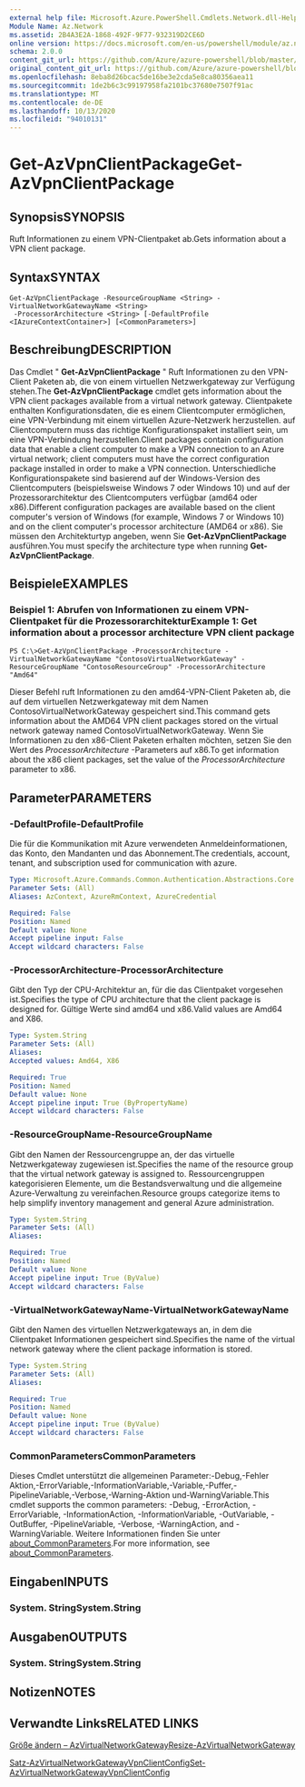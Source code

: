 ```yaml
---
external help file: Microsoft.Azure.PowerShell.Cmdlets.Network.dll-Help.xml
Module Name: Az.Network
ms.assetid: 2B4A3E2A-1868-492F-9F77-932319D2CE6D
online version: https://docs.microsoft.com/en-us/powershell/module/az.network/get-azvpnclientpackage
schema: 2.0.0
content_git_url: https://github.com/Azure/azure-powershell/blob/master/src/Network/Network/help/Get-AzVpnClientPackage.md
original_content_git_url: https://github.com/Azure/azure-powershell/blob/master/src/Network/Network/help/Get-AzVpnClientPackage.md
ms.openlocfilehash: 8eba8d26bcac5de16be3e2cda5e8ca80356aea11
ms.sourcegitcommit: 1de2b6c3c99197958fa2101bc37680e7507f91ac
ms.translationtype: MT
ms.contentlocale: de-DE
ms.lasthandoff: 10/13/2020
ms.locfileid: "94010131"
---
```

# <span data-ttu-id="f2e7e-101">Get-AzVpnClientPackage</span><span class="sxs-lookup"><span data-stu-id="f2e7e-101">Get-AzVpnClientPackage</span></span>

## <span data-ttu-id="f2e7e-102">Synopsis</span><span class="sxs-lookup"><span data-stu-id="f2e7e-102">SYNOPSIS</span></span>
<span data-ttu-id="f2e7e-103">Ruft Informationen zu einem VPN-Clientpaket ab.</span><span class="sxs-lookup"><span data-stu-id="f2e7e-103">Gets information about a VPN client package.</span></span>

## <span data-ttu-id="f2e7e-104">Syntax</span><span class="sxs-lookup"><span data-stu-id="f2e7e-104">SYNTAX</span></span>

```
Get-AzVpnClientPackage -ResourceGroupName <String> -VirtualNetworkGatewayName <String>
 -ProcessorArchitecture <String> [-DefaultProfile <IAzureContextContainer>] [<CommonParameters>]
```

## <span data-ttu-id="f2e7e-105">Beschreibung</span><span class="sxs-lookup"><span data-stu-id="f2e7e-105">DESCRIPTION</span></span>
<span data-ttu-id="f2e7e-106">Das Cmdlet " **Get-AzVpnClientPackage** " Ruft Informationen zu den VPN-Client Paketen ab, die von einem virtuellen Netzwerkgateway zur Verfügung stehen.</span><span class="sxs-lookup"><span data-stu-id="f2e7e-106">The **Get-AzVpnClientPackage** cmdlet gets information about the VPN client packages available from a virtual network gateway.</span></span>
<span data-ttu-id="f2e7e-107">Clientpakete enthalten Konfigurationsdaten, die es einem Clientcomputer ermöglichen, eine VPN-Verbindung mit einem virtuellen Azure-Netzwerk herzustellen. auf Clientcomputern muss das richtige Konfigurationspaket installiert sein, um eine VPN-Verbindung herzustellen.</span><span class="sxs-lookup"><span data-stu-id="f2e7e-107">Client packages contain configuration data that enable a client computer to make a VPN connection to an Azure virtual network; client computers must have the correct configuration package installed in order to make a VPN connection.</span></span>
<span data-ttu-id="f2e7e-108">Unterschiedliche Konfigurationspakete sind basierend auf der Windows-Version des Clientcomputers (beispielsweise Windows 7 oder Windows 10) und auf der Prozessorarchitektur des Clientcomputers verfügbar (amd64 oder x86).</span><span class="sxs-lookup"><span data-stu-id="f2e7e-108">Different configuration packages are available based on the client computer's version of Windows (for example, Windows 7 or Windows 10) and on the client computer's processor architecture (AMD64 or x86).</span></span>
<span data-ttu-id="f2e7e-109">Sie müssen den Architekturtyp angeben, wenn Sie **Get-AzVpnClientPackage** ausführen.</span><span class="sxs-lookup"><span data-stu-id="f2e7e-109">You must specify the architecture type when running **Get-AzVpnClientPackage**.</span></span>

## <span data-ttu-id="f2e7e-110">Beispiele</span><span class="sxs-lookup"><span data-stu-id="f2e7e-110">EXAMPLES</span></span>

### <span data-ttu-id="f2e7e-111">Beispiel 1: Abrufen von Informationen zu einem VPN-Clientpaket für die Prozessorarchitektur</span><span class="sxs-lookup"><span data-stu-id="f2e7e-111">Example 1: Get information about a processor architecture VPN client package</span></span>
```
PS C:\>Get-AzVpnClientPackage -ProcessorArchitecture -VirtualNetworkGatewayName "ContosoVirtualNetworkGateway" -ResourceGroupName "ContosoResourceGroup" -ProcessorArchitecture "Amd64"
```

<span data-ttu-id="f2e7e-112">Dieser Befehl ruft Informationen zu den amd64-VPN-Client Paketen ab, die auf dem virtuellen Netzwerkgateway mit dem Namen ContosoVirtualNetworkGateway gespeichert sind.</span><span class="sxs-lookup"><span data-stu-id="f2e7e-112">This command gets information about the AMD64 VPN client packages stored on the virtual network gateway named ContosoVirtualNetworkGateway.</span></span>
<span data-ttu-id="f2e7e-113">Wenn Sie Informationen zu den x86-Client Paketen erhalten möchten, setzen Sie den Wert des *ProcessorArchitecture* -Parameters auf x86.</span><span class="sxs-lookup"><span data-stu-id="f2e7e-113">To get information about the x86 client packages, set the value of the *ProcessorArchitecture* parameter to x86.</span></span>

## <span data-ttu-id="f2e7e-114">Parameter</span><span class="sxs-lookup"><span data-stu-id="f2e7e-114">PARAMETERS</span></span>

### <span data-ttu-id="f2e7e-115">-DefaultProfile</span><span class="sxs-lookup"><span data-stu-id="f2e7e-115">-DefaultProfile</span></span>
<span data-ttu-id="f2e7e-116">Die für die Kommunikation mit Azure verwendeten Anmeldeinformationen, das Konto, den Mandanten und das Abonnement.</span><span class="sxs-lookup"><span data-stu-id="f2e7e-116">The credentials, account, tenant, and subscription used for communication with azure.</span></span>

```yaml
Type: Microsoft.Azure.Commands.Common.Authentication.Abstractions.Core.IAzureContextContainer
Parameter Sets: (All)
Aliases: AzContext, AzureRmContext, AzureCredential

Required: False
Position: Named
Default value: None
Accept pipeline input: False
Accept wildcard characters: False
```

### <span data-ttu-id="f2e7e-117">-ProcessorArchitecture</span><span class="sxs-lookup"><span data-stu-id="f2e7e-117">-ProcessorArchitecture</span></span>
<span data-ttu-id="f2e7e-118">Gibt den Typ der CPU-Architektur an, für die das Clientpaket vorgesehen ist.</span><span class="sxs-lookup"><span data-stu-id="f2e7e-118">Specifies the type of CPU architecture that the client package is designed for.</span></span>
<span data-ttu-id="f2e7e-119">Gültige Werte sind amd64 und x86.</span><span class="sxs-lookup"><span data-stu-id="f2e7e-119">Valid values are Amd64 and X86.</span></span>

```yaml
Type: System.String
Parameter Sets: (All)
Aliases:
Accepted values: Amd64, X86

Required: True
Position: Named
Default value: None
Accept pipeline input: True (ByPropertyName)
Accept wildcard characters: False
```

### <span data-ttu-id="f2e7e-120">-ResourceGroupName</span><span class="sxs-lookup"><span data-stu-id="f2e7e-120">-ResourceGroupName</span></span>
<span data-ttu-id="f2e7e-121">Gibt den Namen der Ressourcengruppe an, der das virtuelle Netzwerkgateway zugewiesen ist.</span><span class="sxs-lookup"><span data-stu-id="f2e7e-121">Specifies the name of the resource group that the virtual network gateway is assigned to.</span></span>
<span data-ttu-id="f2e7e-122">Ressourcengruppen kategorisieren Elemente, um die Bestandsverwaltung und die allgemeine Azure-Verwaltung zu vereinfachen.</span><span class="sxs-lookup"><span data-stu-id="f2e7e-122">Resource groups categorize items to help simplify inventory management and general Azure administration.</span></span>

```yaml
Type: System.String
Parameter Sets: (All)
Aliases:

Required: True
Position: Named
Default value: None
Accept pipeline input: True (ByValue)
Accept wildcard characters: False
```

### <span data-ttu-id="f2e7e-123">-VirtualNetworkGatewayName</span><span class="sxs-lookup"><span data-stu-id="f2e7e-123">-VirtualNetworkGatewayName</span></span>
<span data-ttu-id="f2e7e-124">Gibt den Namen des virtuellen Netzwerkgateways an, in dem die Clientpaket Informationen gespeichert sind.</span><span class="sxs-lookup"><span data-stu-id="f2e7e-124">Specifies the name of the virtual network gateway where the client package information is stored.</span></span>

```yaml
Type: System.String
Parameter Sets: (All)
Aliases:

Required: True
Position: Named
Default value: None
Accept pipeline input: True (ByValue)
Accept wildcard characters: False
```

### <span data-ttu-id="f2e7e-125">CommonParameters</span><span class="sxs-lookup"><span data-stu-id="f2e7e-125">CommonParameters</span></span>
<span data-ttu-id="f2e7e-126">Dieses Cmdlet unterstützt die allgemeinen Parameter:-Debug,-Fehler Aktion,-ErrorVariable,-InformationVariable,-Variable,-Puffer,-PipelineVariable,-Verbose,-Warning-Aktion und-WarningVariable.</span><span class="sxs-lookup"><span data-stu-id="f2e7e-126">This cmdlet supports the common parameters: -Debug, -ErrorAction, -ErrorVariable, -InformationAction, -InformationVariable, -OutVariable, -OutBuffer, -PipelineVariable, -Verbose, -WarningAction, and -WarningVariable.</span></span> <span data-ttu-id="f2e7e-127">Weitere Informationen finden Sie unter [about_CommonParameters](http://go.microsoft.com/fwlink/?LinkID=113216).</span><span class="sxs-lookup"><span data-stu-id="f2e7e-127">For more information, see [about_CommonParameters](http://go.microsoft.com/fwlink/?LinkID=113216).</span></span>

## <span data-ttu-id="f2e7e-128">Eingaben</span><span class="sxs-lookup"><span data-stu-id="f2e7e-128">INPUTS</span></span>

### <span data-ttu-id="f2e7e-129">System. String</span><span class="sxs-lookup"><span data-stu-id="f2e7e-129">System.String</span></span>

## <span data-ttu-id="f2e7e-130">Ausgaben</span><span class="sxs-lookup"><span data-stu-id="f2e7e-130">OUTPUTS</span></span>

### <span data-ttu-id="f2e7e-131">System. String</span><span class="sxs-lookup"><span data-stu-id="f2e7e-131">System.String</span></span>

## <span data-ttu-id="f2e7e-132">Notizen</span><span class="sxs-lookup"><span data-stu-id="f2e7e-132">NOTES</span></span>

## <span data-ttu-id="f2e7e-133">Verwandte Links</span><span class="sxs-lookup"><span data-stu-id="f2e7e-133">RELATED LINKS</span></span>

[<span data-ttu-id="f2e7e-134">Größe ändern – AzVirtualNetworkGateway</span><span class="sxs-lookup"><span data-stu-id="f2e7e-134">Resize-AzVirtualNetworkGateway</span></span>](./Resize-AzVirtualNetworkGateway.md)

[<span data-ttu-id="f2e7e-135">Satz-AzVirtualNetworkGatewayVpnClientConfig</span><span class="sxs-lookup"><span data-stu-id="f2e7e-135">Set-AzVirtualNetworkGatewayVpnClientConfig</span></span>](./Set-AzVirtualNetworkGatewayVpnClientConfig.md)


